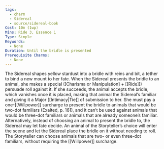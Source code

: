 ```yaml
---
tags:
  - charm
  - Sidereal
  - source/sidereal-book
Cost: 10m (1wp)
Mins: Ride 3, Essence 1
Type: Simple
Keywords:
  - None
Duration: Until the bridle is presented
Prerequisite Charms:
  - None
---
```

The Sidereal shapes yellow stardust into a bridle with reins and bit, a tether to bind a new mount to her fate. When the Sidereal presents the bridle to an animal, she makes a special ([Charisma or Manipulation] + [[Ride]]) persuade roll against it. If she succeeds, the animal accepts the bridle, which vanishes once it is placed, making that animal the Sidereal’s familiar and giving it a Major [[Intimacy|Tie]] of submission to her. She must pay a one-[[Willpower]] surcharge to present the bridle to animals that would be two-dot familiars (Exalted, p. 161), and it can’t be used against animals that would be three-dot familiars or animals that are already someone’s familiar. Alternatively, instead of choosing an animal to present the bridle to, the Sidereal may let fate decide. An animal of the Storyteller’s choice will enter the scene and let the Sidereal place the bridle on it without needing to roll. The Storyteller can choose animals that are two- or even three-dot familiars, without requiring the [[Willpower]] surcharge.